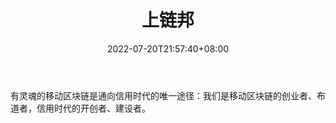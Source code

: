 ﻿---
weight: 
title: "上链邦"
description: "有灵魂的移动区块链是通向信用时代的唯一途径：我们是移动区块链的创业者、布道者，信用时代的开创者、建设者"
date: 2022-07-20T21:57:40+08:00
lastmod: 2022-07-20T16:45:40+08:00
draft: false
authors: ["seven"]
featuredImage: "lingdongqukuailian.jpg"
link: "https://mp.weixin.qq.com/profile?src=3&timestamp=1658223607&ver=1&signature=Q0uj2atGa87JtJBbBkd5*hPyJ8WBrxb5WbpiDailBdX2QZZf-dZhR37Lkitb-*UbBXj3SBKFCKHQ81TSBPPHaw=="
tags: ["微信公众号","上链邦"]
categories: ["navigation"]
navigation: ["微信公众号"]
lightgallery: true
toc: true
pinned: false
recommend: false
recommend1: false
---
有灵魂的移动区块链是通向信用时代的唯一途径：我们是移动区块链的创业者、布道者，信用时代的开创者、建设者。

